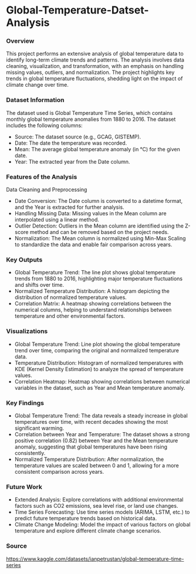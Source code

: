 # Global-Temperature-Datset-Analysis

### Overview

This project performs an extensive analysis of global temperature data to identify long-term climate trends and patterns. The analysis involves data cleaning, visualization, and transformation, with an emphasis on handling missing values, outliers, and normalization. The project highlights key trends in global temperature fluctuations, shedding light on the impact of climate change over time.

### Dataset Information

The dataset used is Global Temperature Time Series, which contains monthly global temperature anomalies from 1880 to 2016. The dataset includes the following columns:

- Source: The dataset source (e.g., GCAG, GISTEMP).
- Date: The date the temperature was recorded.
- Mean: The average global temperature anomaly (in °C) for the given date.
- Year: The extracted year from the Date column.

### Features of the Analysis

Data Cleaning and Preprocessing
- Date Conversion: The Date column is converted to a datetime format, and the Year is extracted for further analysis.
- Handling Missing Data: Missing values in the Mean column are interpolated using a linear method.
- Outlier Detection: Outliers in the Mean column are identified using the Z-score method and can be removed based on the project needs.
- Normalization: The Mean column is normalized using Min-Max Scaling to standardize the data and enable fair comparison across years.

### Key Outputs

- Global Temperature Trend: The line plot shows global temperature trends from 1880 to 2016, highlighting major temperature fluctuations and shifts over time.
- Normalized Temperature Distribution: A histogram depicting the distribution of normalized temperature values.
- Correlation Matrix: A heatmap showing correlations between the numerical columns, helping to understand relationships between temperature and other environmental factors.

### Visualizations

- Global Temperature Trend: Line plot showing the global temperature trend over time, comparing the original and normalized temperature data.
- Temperature Distribution: Histogram of normalized temperatures with KDE (Kernel Density Estimation) to analyze the spread of temperature values.
- Correlation Heatmap: Heatmap showing correlations between numerical variables in the dataset, such as Year and Mean temperature anomaly.

### Key Findings

- Global Temperature Trend: The data reveals a steady increase in global temperatures over time, with recent decades showing the most significant warming.
- Correlation between Year and Temperature: The dataset shows a strong positive correlation (0.82) between Year and the Mean temperature anomaly, suggesting that global temperatures have been rising consistently.
- Normalized Temperature Distribution: After normalization, the temperature values are scaled between 0 and 1, allowing for a more consistent comparison across years.

### Future Work

- Extended Analysis: Explore correlations with additional environmental factors such as CO2 emissions, sea level rise, or land use changes.
- Time Series Forecasting: Use time series models (ARIMA, LSTM, etc.) to predict future temperature trends based on historical data.
- Climate Change Modeling: Model the impact of various factors on global temperature and explore different climate change scenarios.

### Source

https://www.kaggle.com/datasets/ianpetrustan/global-temperature-time-series
